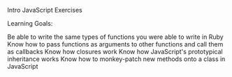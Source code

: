 Intro JavaScript Exercises


Learning Goals:

Be able to write the same types of functions you were able to write in Ruby
Know how to pass functions as arguments to other functions and call them as callbacks
Know how closures work
Know how JavaScript's prototypical inheritance works
Know how to monkey-patch new methods onto a class in JavaScript
